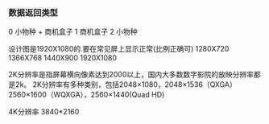 ### 数据返回类型

0 小物种 + 商机盒子  1 商机盒子 2 小物种

设计图是1920X1080的.要在常见屏上显示正常(比例正确可) 1280X720 1366X768 1440X900 1920X1080

2K分辨率是指屏幕横向像素达到2000以上，国内大多数数字影院的放映分辨率都是2k。
2K分辨率有多种类别，包括2048×1080，2048×1536（QXGA）2560×1600（WQXGA），2560×1440(Quad HD)

4K分辨率 3840*2160